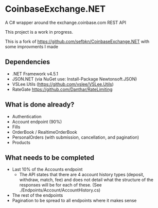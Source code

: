 # CoinbaseExchange.NET

A C# wrapper around the exchange.coinbase.com REST API

This project is a work in progress.

This is a fork of https://github.com/sefbkn/CoinbaseExchange.NET with some improvments I made



## Dependencies

* .NET Framework v4.5.1
* JSON.NET (via NuGet use: Install-Package Newtonsoft.JSON)
* VSLee.Utils (https://github.com/vslee/VSLee.Utils)
* RateGate https://github.com/Danthar/RateLimiting

## What is done already?
* Authentication
* Account endpoint (90%)
* Fills
* OrderBook / RealtimeOrderBook
* PersonalOrders (with submission, cancellation, and pagination)
* Products

## What needs to be completed
* Last 10% of the Accounts endpoint
  * The API states that there are 4 account history types (deposit, withdraw, match, fee) and does not detail what the structure of the responses will be for each of these. (See ./Endpoints/Account/AccountHistory.cs)
* The rest of the endpoints
* Pagination to be spread to all endpoints where it makes sense